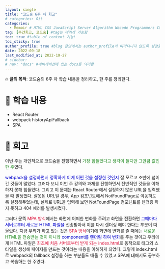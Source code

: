 ```yaml
---
layout: single
title: "코드숨 6주 차 회고"
# categories: Git
categories:
  - Memoir # HTML CSS JavaScript Server Algorithm Wecode Programmers CS vsCode
tag: [주간회고, 코드숨] #tag는 여러개 가능함
toc: true #table of content 기능!
toc_sticky: true
author_profile: true #blog 글안에서는 author_profile이 따라다니지 않도록 설정함
date: 2022-09-18
last_modified_at: 2022-10-27
# sidebar:
# nav: "docs" #네비게이션에 있는 docs를 의미함
---
```

<style>
.red {
  color: crimson;
}

.blue {
  color: mediumblue;
}

.green {
  color: forestgreen;
}
</style>

🔥 **글의 목적**: 코드숨의 6주 차 학습 내용을 정리하고, 한 주를 정리한다.

# 📌 **학습 내용**

- React Router
- webpack historyApiFallback
- SPA

# 📌 **회고**

이번 주는 개인적으로 코드숨을 진행하면서 <span class="green">가장 힘들었다고 생각이 들지만 그만큼 값진 한 주</span>였다.

<span class="blue">webpack을 설정하면서 정확하게 이게 어떤 것을 설정한 것인지</span> 잘 모르고 초반에 넘어간 것들이 많았다. 그러다 보니 이번 주 강의와 과제를 진행하면서 전반적인 것들을 이해하지 못해 힘들었다. 그리고 이 문제는 React Router에서 설정하지 않은 URL을 입력했을 때 발생했다. 잘못된 URL일 경우, App 컴포넌트에서 NotFoundPage로 이동하도록 설정해두었는데, 실제로 URL을 입력해 보면 NotFoundPage 컴포넌트를 렌더링 하지 못하고 404 에러를 발생시켰다.

그러다 문뜩 <span class="red">MPA 방식</span>에서는 화면에 어떠한 변화를 주려고 화면을 전환하면 <span class="blue">그때마다 서버로부터 새로운 HTML 파일을</span> 전송받아서 이를 다시 렌더링 해야 한다는 부분이 떠올랐다. 지금 우리가 하고 있는 것은 <span class="red">SPA 방식</span>이기에 화면에 변화를 줄 때에는 <span class="green">새로운 HTML을 전송받는 것이 아니라</span> <span class="blue">component를 렌더링 하여 변화</span>를 주는 것이고 우리에게 HTML 파일은 <span class="red">최초에 처음 서버로부터 받게 되는 index.html</span>로 동적으로 태그와 스타일을 생성해 페이지를 만드는 것이라는 내용을 이해하게 되었다. 그렇게 index.html로 webpack의 fallback 설정을 하는 부분들도 배울 수 있었고 SPA에 대해서도 공부하고 복습하는 한 주였다.

<!-- ⓵ ⓶ ⓷ ⓸ ⓹ ⓺ ⓻ ⓼ ⓽ ⓾ -->

<!-- ### 2. Link 넣기

```
유형 1: [gunhee's coding blog] : [gunhee's coding blog](https://gunhee-jeong.github.io/)
유형 2: (URL 자동연결) : <https://gunhee-jeong.github.io/>
유형 3: (동일 파일 내 '문단으로 이동') : [1. Header로 이동](###-1-header)

```

유형 1: (설명어를 입력) : [gunhee's coding blog](https://gunhee-jeong.github.io/)
유형 2: (URL 자동연결) : <https://gunhee-jeong.github.io/>
유형 3: (동일 파일 내 '문단으로 이동') : [1. Header로 이동](#1-header)
유형 3의 방법

1. 특수문자를 제거
2. 스페이스는 -로 바꾸고
3. 대문자는 소문자로!
   그래서 ### 1. Header -> #1-header

## Link: [google][https://www.google.com/]

### 3. 수평선

```

---

```

---

### 4. 라인 바꾸기

```

스페이스바를 2번 눌러주면 다음칸으로
이동할 수 있어요!

```

---

스페이스바를 2번 눌러주면
다음칸으로 이동할 수 있어요!

### 5. list 만들기

```

1. 1번
2. 2번
3. 3번

- 순서없는 list
  - 순서없는 list
    - 순서없는 list

```

1. 1번
2. 2번
3. 3번

- 순서없는 list
  - 순서없는 list
    - 순서없는 list

---

### 6. font 관련

```

**진하게** -> 볼드
_기울여서_ -> 이탤릭체
~~취소선~~ -> 취소선

<ul>밑줄넣기</ul> -> 밑줄
<span style="color:red">빨간 글씨</span> -> 글자색
이것이 `인라인` 입니다 -> 인라인 코드
```

**진하게** -> 볼드
_기울여서_ -> 이탤릭체
~~취소선~~ -> 취소선
<u>밑줄넣기</u> -> 밑줄
<span style="color:red">빨간 글씨</span>
이것이 `인라인` 입니다 -> 인라인 코드

---

### 7. 인용구문

```
> coding
>
> > JavaScript
> >
> > > 내가 프짱!
```

> coding
>
> > JavaScript
> >
> > > 내가 프짱!

---

### 8. 이미지 삽입

```
유형1: ('사이즈를 조절' -> HTML 태그 사용) : <img src="https://gunhee-jeong.github.io/assets/images/blogLogo.png" width="400" height="200">
유형2: (이미지 삽입 후 -> 링크 걸기)
[![이미지](https://gunhee-jeong.github.io/assets/images/blogLogo/blogLogo.png)](https://gunhee-jeong.github.io/)
```

유형1: ('사이즈를 조절' -> HTML 태그 사용) : <img src="https://gunhee-jeong.github.io/assets/images/blogLogo.png" width="400" height="200">
유형2: (이미지 삽입 후 -> 링크 걸기)
[![이미지](https://gunhee-jeong.github.io/assets/images/blogLogo.png)](https://gunhee-jeong.github.io/)

### 9. 표 만들기

```
||국어|영어|
| :--- | ---: | :--: |
|건희 | 100점 | 100점
|철수 | 100점 | 100점
```

|      |  국어 | 영어  |
| :--- | ----: | :---: |
| 건희 | 100점 | 100점 |
| 철수 | 100점 | 100점 |

> - header를 넣고 싶은 경우 ---을 사용하고 :을 이용하여 정렬에 사용함!

### 10. 토글 만들기

```
<details>
<summary>여기를 누르세요</summary>
<div markdown="1">
숨겨진 내용
</div>
</details>
```

<details>
<summary>여기를 누르세요</summary>
<div markdown="1">
숨겨진 내용
</div>
</details> -->
